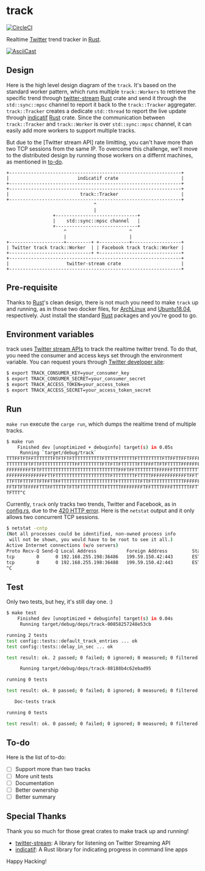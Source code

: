 # track

[![CircleCI]](https://circleci.com/gh/keithnoguchi/workflows/track)

Realtime [Twitter] trend tracker in [Rust].

[![AsciiCast]](https://asciinema.org/a/276420)

[Twitter]: https://twitter.com
[Rust]: https://www.rust-lang.org
[CircleCI]: https://circleci.com/gh/keithnoguchi/track.svg?style=svg
[AsciiCast]: https://asciinema.org/a/276420.svg

## Design

Here is the high level design diagram of the `track`.  It's based
on the standard worker pattern, which runs multiple `track::Workers`
to retrieve the specific trend through [twitter-stream] [Rust]
crate and send it through the `std::sync::mpsc` channel to report
it back to the `track::Tracker` aggregater.  `track::Tracker`
creates a dedicate `std::thread` to report the live update through
[indicatif] [Rust] crate.  Since the communication between
`track::Tracker` and `track::Worker` is over `std::sync::mpsc` channel,
it can easily add more workers to support multiple tracks.

But due to the [Twitter stream API] rate limitting, you can't have
more than two TCP sessions from the same IP.  To overcome this
challenge, we'll move to the distributed design by running those
workers on a differnt machines, as mentioned in [to-do](#to-do).

```
+---------------------------------------------------------------+
|                         indicatif crate                       |
+---------------------------------------------------------------+
+---------------------------------------------------------------+
|                          track::Tracker                       |
+---------------------------------------------------------------+
                                ^
                                |
                 +------------------------------+
                 |    std::sync::mpsc channel   |
                 +------------------------------+
                     ^                       ^
                     |                       |
+--------------------+---------+ +-----------+------------------+
| Twitter track track::Worker  | | Facebook track track::Worker |
+------------------------------+ +------------------------------+
+---------------------------------------------------------------+
|                     twitter-stream crate                      |
+---------------------------------------------------------------+
```

## Pre-requisite

Thanks to [Rust]'s clean design, there is not much you need to make `track`
up and running, as in those two docker files, for [ArchLinux] and [Ubuntu18.04],
respectively.  Just install the standard [Rust] packages and you're good
to go.

[ArchLinux]: Dockerfile.arch64
[Ubuntu18.04]: Dockerfile.ubuntu64

## Environment variables

track uses [Twitter stream APIs] to track the realtime twitter trend.
To do that, you need the consumer and access keys set through the
environment variable.  You can request yours through [Twitter developer site]:


```sh
$ export TRACK_CONSUMER_KEY=your_consumer_key
$ export TRACK_CONSUMER_SECRET=your_consumer_secret
$ export TRACK_ACCESS_TOKEN=your_access_token
$ export TRACK_ACCESS_SECRET=your_access_token_secret
```

[Twitter stream APIs]: https://developer.twitter.com/en/docs/tweets/filter-realtime/api-reference/post-statuses-filter
[Twitter developer site]: https://developer.twitter.com/

## Run

`make run` execute the `carge run`, which dumps the realtime trend of multiple tracks.

```sh
$ make run
    Finished dev [unoptimized + debuginfo] target(s) in 0.05s
     Running `target/debug/track`
TTTFFTFTFFTTTTTTTFTFTFTFTTTTTTTTTTTFTTTTFTTTTTTFTTTTTTTTTFTTFFTTFFTFFFFFFFFFTF
TTTTTTTFTFTTFTTTTTTTTTTTTFFTTTTTTTTFTTFTTFTTTTTTFTTFFFTTFTFTTTTTFFFFFFFFFFFFFF
FFFFFFFFFTFTFTTTTTTTTTTTTTTTTTTTTTTTTTTTTFFFTFFTTTTTTTTFFFFFFTTTTTTTTTTTTFFFFF
FFFFFFFFFFFFFFFTTFTTTTTTTTTTTTTTTTTTTTFTTTTTTTTFTTTTTFFFFFFFFFFFFFTFFTTFFTTFTT
TTFTTFTTTFTTFTFFTTFFTTTTTTTTTTTTTTTTTTTTFTTTTTTTTFTTFTTTTTTTTTTTTFFFFFFFFFFFFF
FFTFTFTFFFFFTTTFFTTTTFTFTTFTTTTTTTTTFTTTTTFFFFFFFFTFFTTTTFFFFTTTTTTFFTTTTTTTTT
TFTTT^C
```

Currently, `track` only tracks two trends, Twitter and Facebook, as in [config.rs],
due to the [420 HTTP error].  Here is the `netstat` output and it only allows
two concurrent TCP sessions.

```sh
$ netstat -cntp
(Not all processes could be identified, non-owned process info
 will not be shown, you would have to be root to see it all.)
Active Internet connections (w/o servers)
Proto Recv-Q Send-Q Local Address           Foreign Address         State       PID/Program name
tcp        0      0 192.168.255.198:36486   199.59.150.42:443       ESTABLISHED 6962/target/debug/t
tcp        0      0 192.168.255.198:36488   199.59.150.42:443       ESTABLISHED 6962/target/debug/t
^C
```

[config.rs]: src/config.rs
[420 HTTP error]: https://developer.twitter.com/en/docs/basics/response-codes

## Test

Only two tests, but hey, it's still day one. :)

```sh
$ make test
    Finished dev [unoptimized + debuginfo] target(s) in 0.04s
     Running target/debug/deps/track-00858257248e53cb

running 2 tests
test config::tests::default_track_entries ... ok
test config::tests::delay_in_sec ... ok

test result: ok. 2 passed; 0 failed; 0 ignored; 0 measured; 0 filtered out

     Running target/debug/deps/track-88188b4c62ebad95

running 0 tests

test result: ok. 0 passed; 0 failed; 0 ignored; 0 measured; 0 filtered out

   Doc-tests track

running 0 tests

test result: ok. 0 passed; 0 failed; 0 ignored; 0 measured; 0 filtered out
```

## To-do

Here is the list of to-do:

- [ ] Support more than two tracks
- [ ] More unit tests
- [ ] Documentation
- [ ] Better ownership
- [ ] Better summary

## Special Thanks

Thank you so much for those great crates to make track up and running!

- [twitter-stream]: A library for listening on Twitter Streaming API
- [indicatif]: A Rust library for indicating progress in command line apps

[twitter-stream]: https://docs.rs/crate/twitter-stream/0.8.0
[indicatif]: https://crates.io/crates/indicatif

Happy Hacking!
